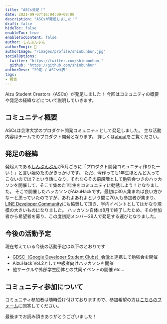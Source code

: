 ```yaml
---
title: "ASCs発足！"
date: 2021-09-07T16:04:00+09:00
description: "ASCsが発足しました！"
draft: false
hideToc: false
enableToc: true
enableTocContent: false
author: しんぶんぶん
authorEmoji: 📰
authorImage: "/images/profile/shinbunbun.jpg"
socialOptions:
  twitter: "https://twitter.com/shinbunbun_"
  github: "https://github.com/shinbunbun"
authorDesc: "29期 / ASCs代表"
tags: 
- 報告
---
```


Aizu Student Creators（ASCs）が発足しました！
今回はコミュニティの概要や発足の経緯などについて説明していきます。

## コミュニティ概要

ASCsは会津大学のプロダクト開発コミュニティとして発足しました。
主な活動内容はチームでのプロダクト開発となります。
詳しくは[about](/about)をご覧ください。

## 発足の経緯

発起人である[しんぶんぶん](https://shinbunbun.info/about)が5月ごろに「プロダクト開発コミュニティ作りたーい！」と言い始めたのがきっかけです。
ただ、今作っても1年生ほとんど入ってこないのでは？という話になり、それならその前段階として勉強会つきのハッカソンを開催して、そこで集めた1年生をコミュニティに勧誘しよう！となりました。
そこで開催したハッカソンがAizuHackです。最初は30人集まれば良い方かなーと思っていたのですが、あれよあれよという間に70人も参加者が集まり、[LINE Developer Community](https://linedevelopercommunity.connpass.com/)にも協賛して頂き、学内イベントとしてはかなり規模の大きいものになりました。
ハッカソン自体は8月で終了したため、その参加者から希望者を募り、この度初期メンバー29人で発足する運びとなりました。

## 今後の活動予定

現在考えている今後の活動予定は以下のとおりです

- [GDSC（Google Developer Student Clubs）会津](https://gdsc.community.dev/university-of-aizu/)と連携して勉強会を開催
- AizuHack Vol.2として中級者向けハッカソンを開催
- 他サークルや外部学生団体との共同イベントの開催 etc...

## コミュニティ参加について

コミュニティ参加者は随時受け付けておりますので、参加希望の方は[こちらのフォーム](https://forms.gle/j1PQ9Q9kouoqcAFV8)に回答してください。

最後までお読み頂きありがとうございました！

